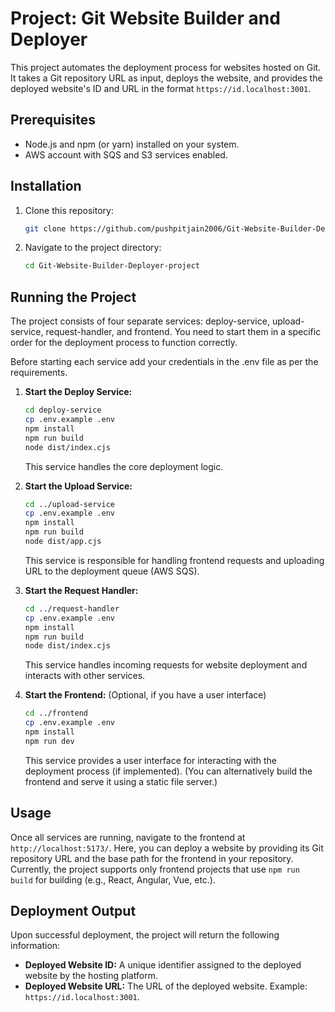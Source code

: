 # Project: Git Website Builder and Deployer

This project automates the deployment process for websites hosted on Git. It takes a Git repository URL as input, deploys the website, and provides the deployed website's ID and URL in the format `https://id.localhost:3001`.

## Prerequisites

- Node.js and npm (or yarn) installed on your system.
- AWS account with SQS and S3 services enabled.

## Installation

1. Clone this repository:

   ```bash
   git clone https://github.com/pushpitjain2006/Git-Website-Builder-Deployer-project.git
   ```

2. Navigate to the project directory:

   ```bash
   cd Git-Website-Builder-Deployer-project
   ```

## Running the Project

The project consists of four separate services: deploy-service, upload-service, request-handler, and frontend. You need to start them in a specific order for the deployment process to function correctly.

Before starting each service add your credentials in the .env file as per the requirements.

1. **Start the Deploy Service:**

   ```bash
   cd deploy-service
   cp .env.example .env
   npm install
   npm run build
   node dist/index.cjs
   ```

   This service handles the core deployment logic.

2. **Start the Upload Service:**

   ```bash
   cd ../upload-service
   cp .env.example .env
   npm install
   npm run build
   node dist/app.cjs
   ```

   This service is responsible for handling frontend requests and uploading URL to the deployment queue (AWS SQS).

3. **Start the Request Handler:**

   ```bash
   cd ../request-handler
   cp .env.example .env
   npm install
   npm run build
   node dist/index.cjs
   ```

   This service handles incoming requests for website deployment and interacts with other services.

4. **Start the Frontend:** (Optional, if you have a user interface)

   ```bash
   cd ../frontend
   cp .env.example .env
   npm install
   npm run dev
   ```

   This service provides a user interface for interacting with the deployment process (if implemented).
   (You can alternatively build the frontend and serve it using a static file server.)

## Usage

Once all services are running, navigate to the frontend at `http://localhost:5173/`. Here, you can deploy a website by providing its Git repository URL and the base path for the frontend in your repository. Currently, the project supports only frontend projects that use ```npm run build``` for building (e.g., React, Angular, Vue, etc.).

## Deployment Output

Upon successful deployment, the project will return the following information:

- **Deployed Website ID:** A unique identifier assigned to the deployed website by the hosting platform.
- **Deployed Website URL:** The URL of the deployed website. Example: `https://id.localhost:3001`.
